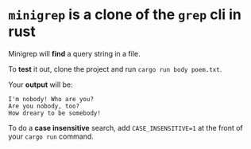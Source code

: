 # `minigrep` is a clone of the `grep` cli in rust

Minigrep will **find** a query string in a file.

To **test** it out, clone the project and run `cargo run body poem.txt`.

Your **output** will be: 
```
I'm nobody! Who are you?
Are you nobody, too?
How dreary to be somebody!
```
To do a **case insensitive** search, add `CASE_INSENSITIVE=1` at the front of your `cargo run` command.
